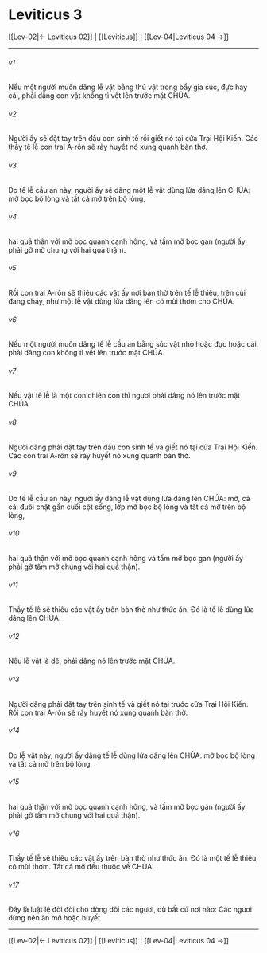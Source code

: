 # Leviticus 3

[[Lev-02|← Leviticus 02]] | [[Leviticus]] | [[Lev-04|Leviticus 04 →]]
***



###### v1 
Nếu một người muốn dâng lễ vật bằng thú vật trong bầy gia súc, đực hay cái, phải dâng con vật không tì vết lên trước mặt CHÚA. 

###### v2 
Người ấy sẽ đặt tay trên đầu con sinh tế rồi giết nó tại cửa Trại Hội Kiến. Các thầy tế lễ con trai A-rôn sẽ rảy huyết nó xung quanh bàn thờ. 

###### v3 
Do tế lễ cầu an này, người ấy sẽ dâng một lễ vật dùng lửa dâng lên CHÚA: mỡ bọc bộ lòng và tất cả mỡ trên bộ lòng, 

###### v4 
hai quả thận với mỡ bọc quanh cạnh hông, và tấm mỡ bọc gan (người ấy phải gỡ mỡ chung với hai quả thận). 

###### v5 
Rồi con trai A-rôn sẽ thiêu các vật ấy nơi bàn thờ trên tế lễ thiêu, trên củi đang cháy, như một lễ vật dùng lửa dâng lên có mùi thơm cho CHÚA. 

###### v6 
Nếu một người muốn dâng tế lễ cầu an bằng súc vật nhỏ hoặc đực hoặc cái, phải dâng con không tì vết lên trước mặt CHÚA. 

###### v7 
Nếu vật tế lễ là một con chiên con thì ngươi phải dâng nó lên trước mặt CHÚA. 

###### v8 
Người dâng phải đặt tay trên đầu con sinh tế và giết nó tại cửa Trại Hội Kiến. Các con trai A-rôn sẽ rảy huyết nó xung quanh bàn thờ. 

###### v9 
Do tế lễ cầu an này, người ấy dâng lễ vật dùng lửa dâng lên CHÚA: mỡ, cả cái đuôi chặt gần cuối cột sống, lớp mỡ bọc bộ lòng và tất cả mỡ trên bộ lòng, 

###### v10 
hai quả thận với mỡ bọc quanh cạnh hông và tấm mỡ bọc gan (người ấy phải gỡ tấm mỡ chung với hai quả thận). 

###### v11 
Thầy tế lễ sẽ thiêu các vật ấy trên bàn thờ như thức ăn. Đó là tế lễ dùng lửa dâng lên CHÚA. 

###### v12 
Nếu lễ vật là dê, phải dâng nó lên trước mặt CHÚA. 

###### v13 
Người dâng phải đặt tay trên sinh tế và giết nó tại trước cửa Trại Hội Kiến. Rồi con trai A-rôn sẽ rảy huyết nó xung quanh bàn thờ. 

###### v14 
Do lễ vật này, người ấy dâng tế lễ dùng lửa dâng lên CHÚA: mỡ bọc bộ lòng và tất cả mỡ trên bộ lòng, 

###### v15 
hai quả thận với mỡ bọc quanh cạnh hông, và tấm mỡ bọc gan (người ấy phải gỡ tấm mỡ chung với hai quả thận). 

###### v16 
Thầy tế lễ sẽ thiêu các vật ấy trên bàn thờ như thức ăn. Đó là một tế lễ thiêu, có mùi thơm. Tất cả mỡ đều thuộc về CHÚA. 

###### v17 
Đây là luật lệ đời đời cho dòng dõi các ngươi, dù bất cứ nơi nào: Các ngươi đừng nên ăn mỡ hoặc huyết.

***
[[Lev-02|← Leviticus 02]] | [[Leviticus]] | [[Lev-04|Leviticus 04 →]]
